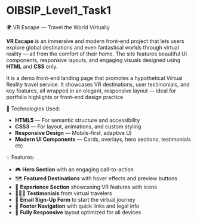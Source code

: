 # OIBSIP_Level1_Task1
🌍 VR Escape — Travel the World Virtually

**VR Escape** is an immersive and modern front-end project that lets users explore global destinations and even fantastical worlds through virtual reality — all from the comfort of their home. The site features beautiful UI components, responsive layouts, and engaging visuals designed using **HTML** and **CSS** only.

It is a demo front-end landing page that promotes a hypothetical Virtual Reality travel service. It showcases VR destinations, user testimonials, and key features, all wrapped in an elegant, responsive layout — ideal for portfolio highlights or front-end design practice


 🔧 Technologies Used:

- **HTML5** — For semantic structure and accessibility
- **CSS3** — For layout, animations, and custom styling
- **Responsive Design** — Mobile-first, adaptive UI
- **Modern UI Components** — Cards, overlays, hero sections, testimonials etc



💡 Features:

- 🎮 **Hero Section** with an engaging call-to-action
- 🗺️ **Featured Destinations** with hover effects and preview buttons
- 🧭 **Experience Section** showcasing VR features with icons
- 🧑‍🤝‍🧑 **Testimonials** from virtual travelers
- 📩 **Email Sign-Up Form** to start the virtual journey
- 🦶 **Footer Navigation** with quick links and legal info
- 📱 **Fully Responsive** layout optimized for all devices
